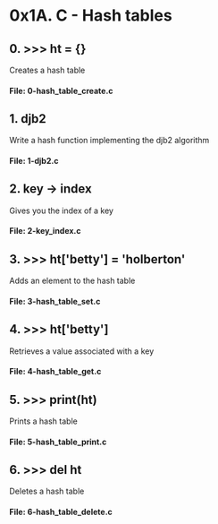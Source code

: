 # 0x1A. C - Hash tables

## 0. >>> ht = {}
Creates a hash table
#### File: 0-hash_table_create.c

## 1. djb2
Write a hash function implementing the djb2 algorithm
#### File: 1-djb2.c

## 2. key -> index
Gives you the index of a key
#### File: 2-key_index.c

## 3. >>> ht['betty'] = 'holberton'
Adds an element to the hash table
#### File: 3-hash_table_set.c

## 4. >>> ht['betty']
Retrieves a value associated with a key
#### File: 4-hash_table_get.c

## 5. >>> print(ht)
Prints a hash table
#### File: 5-hash_table_print.c

## 6. >>> del ht
Deletes a hash table
#### File: 6-hash_table_delete.c
